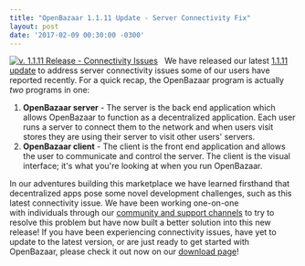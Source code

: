 ```yaml
---
title: "OpenBazaar 1.1.11 Update - Server Connectivity Fix" 
layout: post
date: '2017-02-09 00:30:00 -0300'
---
```

        
[![v. 1.1.11 Release - Connectivity Issues](https://blog.openbazaar.org/wp-content/uploads/2017/02/1.1.11-Release-Connectivity-Issues.png)](https://blog.openbazaar.org/wp-content/uploads/2017/02/1.1.11-Release-Connectivity-Issues.png)   We have released our latest [1.1.11 update](https://openbazaar.org/download.html) to address server connectivity issues some of our users have reported recently. For a quick recap, the OpenBazaar program is actually _two_ programs in one:

1.  **OpenBazaar server** \- The server is the back end application which allows OpenBazaar to function as a decentralized application. Each user runs a server to connect them to the network and when users visit stores they are using their server to visit other users' servers.
2.  **OpenBazaar client** \- The client is the front end application and allows the user to communicate and control the server. The client is the visual interface; it's what you're looking at when you run OpenBazaar.

In our adventures building this marketplace we have learned firsthand that decentralized apps pose some novel development challenges, such as this latest connectivity issue. We have been working one-on-one with individuals through our [community and support channels](https://openbazaar.org/community.html) to try to resolve this problem but have now built a better solution into this new release! If you have been experiencing connectivity issues, have yet to update to the latest version, or are just ready to get started with OpenBazaar, please check it out now on our [download page](https://openbazaar.org/download.html)!